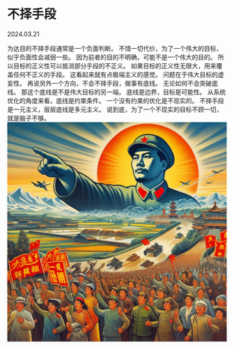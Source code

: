 # 不择手段 
2024.03.21

为达目的不择手段通常是一个负面判断。
不惜一切代价，为了一个伟大的目标，似乎负面性会减弱一些。
因为前者的目的不明确，可能不是一个伟大的目的。
所以目标的正义性可以抵消部分手段的不正义。
如果目标的正义性无限大，用来覆盖任何不正义的手段。
这看起来就有点极端主义的感觉。
问题在于伟大目标的虚妄性。
再说另外一个方向，不会不择手段，做事有底线。
无论如何不会突破底线。
那这个底线是不是伟大目标的另一端。
底线是边界，目标是可能性。
从系统优化的角度来看，底线是约束条件。
一个没有约束的优化是不现实的。
不择手段是一元主义，层层底线是多元主义。
说到底，为了一个不现实的目标不顾一切，
就是脑子不够。
![](pic/不择手段.png)

